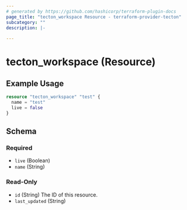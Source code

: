 ```yaml
---
# generated by https://github.com/hashicorp/terraform-plugin-docs
page_title: "tecton_workspace Resource - terraform-provider-tecton"
subcategory: ""
description: |-
  
---
```


# tecton_workspace (Resource)

## Example Usage

```terraform
resource "tecton_workspace" "test" {
  name = "test"
  live = false
}
```

<!-- schema generated by tfplugindocs -->
## Schema

### Required

- `live` (Boolean)
- `name` (String)

### Read-Only

- `id` (String) The ID of this resource.
- `last_updated` (String)
